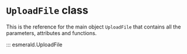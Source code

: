# **`UploadFile`** class

This is the reference for the main object `UploadFile` that contains all the parameters,
attributes and functions.

::: esmerald.UploadFile
